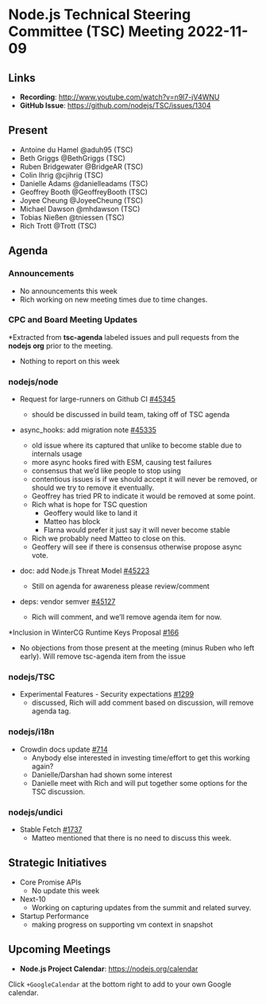 # Node.js Technical Steering Committee (TSC) Meeting 2022-11-09

## Links

* **Recording**:  <http://www.youtube.com/watch?v=n9l7-jV4WNU>
* **GitHub Issue**: <https://github.com/nodejs/TSC/issues/1304>

## Present

* Antoine du Hamel @aduh95 (TSC)
* Beth Griggs @BethGriggs (TSC)
* Ruben Bridgewater @BridgeAR (TSC)
* Colin Ihrig @cjihrig (TSC)
* Danielle Adams @danielleadams (TSC)
* Geoffrey Booth @GeoffreyBooth (TSC)
* Joyee Cheung @JoyeeCheung (TSC)
* Michael Dawson @mhdawson (TSC)
* Tobias Nießen @tniessen (TSC)
* Rich Trott @Trott (TSC)

## Agenda

### Announcements

* No announcements this week
* Rich working on new meeting times due to time changes.

### CPC and Board Meeting Updates

*Extracted from **tsc-agenda** labeled issues and pull requests from the **nodejs org** prior to the meeting.

* Nothing to report on this week

### nodejs/node

* Request for large-runners on Github CI [#45345](https://github.com/nodejs/node/issues/45345)
  * should be discussed in build team, taking off of TSC agenda

* async_hooks: add migration note [#45335](https://github.com/nodejs/node/pull/45335)
  * old issue where its captured that unlike to become stable due to internals usage
  * more async hooks fired with ESM, causing test failures
  * consensus that we’d like people to stop using
  * contentious issues is if we should accept it will never be removed, or should we try to remove
    it eventually.
  * Geoffrey has tried PR to indicate it would be removed at some point.
  * Rich what is hope for TSC question
    * Geoffery would like to land it
    * Matteo has block
    * Flarna would prefer it just say it will never become stable
  * Rich we probably need Matteo to close on this.
  * Geoffery will see if there is consensus otherwise propose async vote.

* doc: add Node.js Threat Model [#45223](https://github.com/nodejs/node/pull/45223)
  * Still on agenda for awareness please review/comment

* deps: vendor semver [#45127](https://github.com/nodejs/node/pull/45127)
  * Rich will comment, and we’ll remove agenda item for now.

*Inclusion in WinterCG Runtime Keys Proposal [#166](https://github.com/nodejs/tooling/issues/166)

* No objections from those present at the meeting (minus Ruben who left early).
  Will remove tsc-agenda item from the issue

### nodejs/TSC

* Experimental Features - Security expectations  [#1299](https://github.com/nodejs/TSC/issues/1299)
  * discussed, Rich will add comment based on discussion, will remove agenda tag.

### nodejs/i18n

* Crowdin docs update [#714](https://github.com/nodejs/i18n/issues/714)
  * Anybody else interested in investing time/effort to get this working again?
  * Danielle/Darshan had shown some interest
  * Danielle meet with Rich and will put together some options for the TSC
    discussion.

### nodejs/undici

* Stable Fetch [#1737](https://github.com/nodejs/undici/issues/1737)
  * Matteo mentioned that there is no need to discuss this week.

## Strategic Initiatives

* Core Promise APIs
  * No update this week
* Next-10
  * Working on capturing updates from the summit and related survey.
* Startup Performance
  * making progress on supporting vm context in snapshot

## Upcoming Meetings

* **Node.js Project Calendar**: <https://nodejs.org/calendar>

Click `+GoogleCalendar` at the bottom right to add to your own Google calendar.
